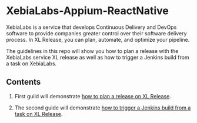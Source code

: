 # XebiaLabs-Appium-ReactNative

XebiaLabs is a service that develops Continuous Delivery and DevOps software to provide companies greater control over their software delivery process. In XL Release, you can plan, automate, and optimize your pipeline.

The guidelines in this repo will show you how to plan a release with the XebiaLabs service XL release as well as how to trigger a Jenkins build from a task on XebiaLabs.

## Contents
 1. First guild will demonstrate [how to plan a release on XL Release](planning-release.md).

 2. The second guide will demonstrate [how to trigger a Jenkins build from a task on XL Release](triggering-jenkins.md).